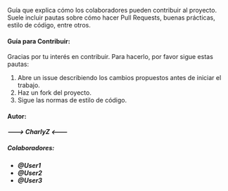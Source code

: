 Guía que explica cómo los colaboradores pueden contribuir al proyecto. Suele incluir pautas sobre cómo hacer Pull Requests, buenas prácticas, estilo de código, entre otros.

#### Guía para Contribuir:  

Gracias por tu interés en contribuir. Para hacerlo, por favor sigue estas pautas:
1. Abre un issue describiendo los cambios propuestos antes de iniciar el trabajo.
2. Haz un fork del proyecto.
3. Sigue las normas de estilo de código.
  
  
#### Autor:  
*__---> CharlyZ <---__*  
  
##### Colaboradores:  
  - *__@User1__*  
  - *__@User2__*  
  - *__@User3__*  
  
